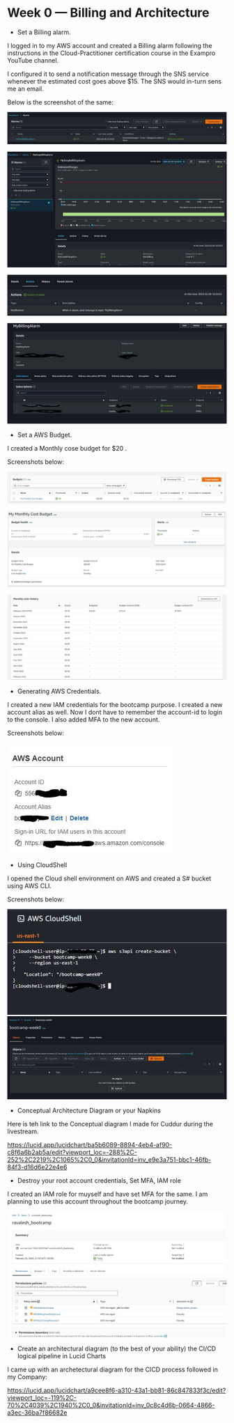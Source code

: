 # Week 0 — Billing and Architecture

- Set a Billing alarm.

I logged in to my AWS account and created a Billing alarm following the instructions in the Cloud-Practitioner certification course in the Exampro YouTube channel.

I configured it to send a notification message through the SNS service whenever the estimated cost goes above $15. The SNS would in-turn sens me an email.

Below is the screenshot of the same:

![Billing Alarm 1](../_docs/assets/week0/billing-alarm-1.JPG)

![Billing Alarm 2](../_docs/assets/week0/billing-alarm-2.JPG)

![Billing Alarm 3](../_docs/assets/week0/billing-alarm-3.JPG)

![Billing Alarm 4](../_docs/assets/week0/billing-alarm-4.JPG)


- Set a AWS Budget.

I created a Monthly cose budget for $20 .

Screenshots below:


![Budget 1](../_docs/assets/week0/budget-1.JPG)

![Budget 2](../_docs/assets/week0/budget-2.JPG)

![Budget 3](../_docs/assets/week0/budget-3.JPG)

- Generating AWS Credentials.

I created a new IAM credentials for the bootcamp purpose. I created a new account alias as well. Now I dont have to remember the account-id to login to the console. I also added MFA to the new account.

Screenshots below:


![IAM 1](../_docs/assets/week0/IAM-1.JPG)


- Using CloudShell

I opened the Cloud shell environment on AWS and created a S# bucket using AWS CLI.


Screenshots below:

![CloudShell 1](../_docs/assets/week0/CloudShell-1.JPG)
![CloudShell 2](../_docs/assets/week0/CloudShell-2.JPG)

- Conceptual Architecture Diagram or your Napkins

Here is teh link to the Conceptual diagram I made for Cuddur during the livestream.

https://lucid.app/lucidchart/ba5b6089-8894-4eb4-af90-c8f6a6b2ab5a/edit?viewport_loc=-288%2C-252%2C2219%2C1065%2C0_0&invitationId=inv_e9e3a751-bbc1-46fb-84f3-d16d6e22e4e6


- Destroy your root account credentials, Set MFA, IAM role

I created an IAM role for muyself and have set MFA for the same. I am planning to use this account throughout the bootcamp journey.


![CloudShell 2](../_docs/assets/week0/HS-1.JPG)


 - Create an architectural diagram (to the best of your ability) the CI/CD logical pipeline in Lucid Charts

 I came up with an archetectural diagram for the CICD process followed in my Company:

 https://lucid.app/lucidchart/a9cee8f6-a310-43a1-bb81-86c847833f3c/edit?viewport_loc=-119%2C-70%2C4039%2C1940%2C0_0&invitationId=inv_0c8c4d6b-0664-4866-a3ec-36ba7f86682e
 